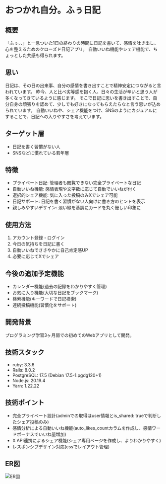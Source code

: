 # おつかれ自分。ふぅ日記

## 概要
「ふぅ、、」と一息ついた1日の終わりの時間に日記を書いて、感情を吐き出し、心を整えるためのクローズド日記アプリ。
自動いいね機能やシェア機能で、ちょっとした共感も得られます。

## 思い
日記は、その日の出来事、自分の感情を書き出すことで精神安定につながると言われています。
昨今、人と比べ劣等感を抱く人、日々の生活が辛いと思う人が多くなってきているように感じます。
そこで日記に思いを書き出すことで、自分自身の頑張りを認めて、少しでも好きになってもらえたらなと言う思いが込められています。
自動いいねや、シェア機能をつけ、SNSのようにカジュアルにすることで、日記への入りやすさを考えています。

## ターゲット層
- 日記を書く習慣がない人
- SNSなどに慣れている若年層

## 特徴
- プライベート日記: 管理者も閲覧できない完全プライベートな日記
- 自動いいね機能: 感情表現や文字数に応じて自動でいいねが付く
- 選択的シェア機能: 気に入った投稿のみXでシェア可能
- 日記サポート: 日記を書く習慣がない人向けに書き方のヒントを表示
- 親しみやすいデザイン: 淡い緑を基調にカードを丸く優しい印象に

## 使用方法
1. アカウント登録・ログイン
2. 今日の気持ちを日記に書く
3. 自動いいねでささやかに自己肯定感UP
4. 必要に応じてXでシェア

## 今後の追加予定機能
- カレンダー機能(過去の記録をわかりやすく管理)
- お気に入り機能(大切な日記をブックマーク)
- 検索機能(キーワードで日記検索)
- 連続投稿機能(習慣化をサポート)

## 開発背景
プログラミング学習3ヶ月弱での初めてのWebアプリとして開発。

## 技術スタック
- ruby: 3.3.6
- Rails: 8.0.2
- PostgreSQL: 17.5 (Debian 17.5-1.pgdg120+1)
- Node.js: 20.19.4
- Yarn: 1.22.22

## 技術ポイント
- 完全プライベート設計(adminでの取得はuser情報とis_shared: trueで判断したシェア投稿のみ)
- 感情分析による自動いいね機能(auto_likes_countカラムを作成し、感情ワードボーナスでいいね量増加)
- X API連携によるシェア機能(シェア専用ページを作成し、よりわかりやすく)
- レスポンシブデザイン対応(cssでレイアウト管理)


## ER図
![ER図](<img width="501" height="481" alt="Image" src="https://github.com/user-attachments/assets/7249297b-6228-439e-8727-7e41bfd76c55" />)

